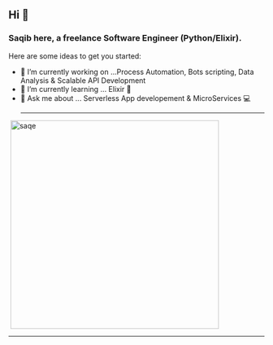 ## Hi 👋
### Saqib here, a freelance Software Engineer (Python/Elixir).

Here are some ideas to get you started:

- 🔭 I’m currently working on ...Process Automation, Bots scripting, Data Analysis & Scalable API Development
- 🌱 I’m currently learning ... Elixir 🐍
- 💬 Ask me about ... Serverless App developement & MicroServices 💻
  <hr>
<p>&nbsp;<img align="center" src="https://github-readme-stats.vercel.app/api?username=saqe&show_icons=true&locale=en" alt="saqe" width="410" /></p>

<hr>
